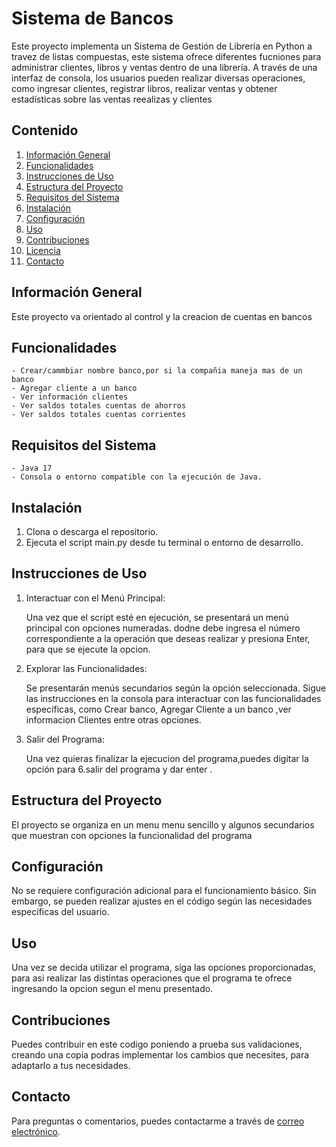 # Sistema de Bancos 

Este proyecto implementa un Sistema de Gestión de Librería en Python a travez de listas compuestas, este sistema ofrece diferentes fucniones para administrar clientes, libros y ventas dentro de una librería. A través de una interfaz de consola, los usuarios pueden realizar diversas operaciones, como ingresar clientes, registrar libros, realizar ventas y obtener estadísticas sobre las ventas reealizas y clientes

## Contenido

1. [Información General](#información-general)
2. [Funcionalidades](#funcionalidades)
3. [Instrucciones de Uso](#instrucciones-de-uso)
4. [Estructura del Proyecto](#estructura-del-proyecto)
5. [Requisitos del Sistema](#requisitos-del-sistema)
6. [Instalación](#instalación)
7. [Configuración](#configuración)
8. [Uso](#uso)
9. [Contribuciones](#contribuciones)
10. [Licencia](#licencia)
11. [Contacto](#contacto)

## Información General

Este proyecto va orientado al control y la creacion de cuentas en bancos

## Funcionalidades

    - Crear/cammbiar nombre banco,por si la compañia maneja mas de un banco
    - Agregar cliente a un banco 
    - Ver información clientes 
    - Ver saldos totales cuentas de ahorros 
    - Ver saldos totales cuentas corrientes


## Requisitos del Sistema

    - Java 17
    - Consola o entorno compatible con la ejecución de Java.

## Instalación
1. Clona o descarga el repositorio.
2. Ejecuta el script main.py desde tu terminal o entorno de desarrollo.


## Instrucciones de Uso
1. Interactuar con el Menú Principal:

    Una vez que el script esté en ejecución, se presentará un menú principal con opciones numeradas. dodne debe ingresa el número correspondiente a la operación que deseas realizar y presiona Enter, para que se ejecute la opcion.

2. Explorar las Funcionalidades:

    Se presentarán menús secundarios según la opción seleccionada. Sigue las instrucciones en la consola para interactuar con las funcionalidades específicas, como Crear  banco, Agregar Cliente a un banco ,ver informacion Clientes entre otras opciones.

3. Salir del Programa:

    Una vez quieras finalizar la ejecucion del programa,puedes digitar la opción para 6.salir del programa y dar enter .

## Estructura del Proyecto

El proyecto se organiza en un menu menu sencillo y algunos secundarios que muestran con opciones la funcionalidad del programa 


## Configuración

No se requiere configuración adicional para el funcionamiento básico. Sin embargo, se pueden realizar ajustes en el código según las necesidades específicas del usuario.

## Uso

Una vez se decida utilizar el programa, siga las opciones proporcionadas, para asi realizar las distintas operaciones que el programa te ofrece ingresando la opcion segun el menu presentado.

## Contribuciones

Puedes contribuir en este codigo poniendo a prueba sus validaciones, creando una copia podras implementar los cambios que necesites, para adaptarlo a tus necesidades.


## Contacto

Para preguntas o comentarios, puedes contactarme a través de [correo electrónico](sharith.madera@gmail.com).